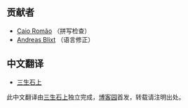 ﻿## 贡献者

 - [Caio Romão][1] （拼写检查）
 - [Andreas Blixt][2] （语言修正）

## 中文翻译
 - [三生石上][29]

此中文翻译由[三生石上][29]独立完成，[博客园][30]首发，转载请注明出处。

[1]: https://github.com/caio
[2]: https://github.com/blixt
[29]: http://sanshi.me/
[30]: http://cnblogs.com/sanshi/
